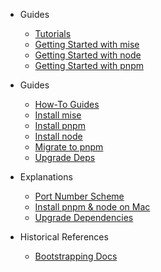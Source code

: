 - Guides

  - [Tutorials](/tutorials.md)
  - [Getting Started with mise](/tutorials/getting-started-with-mise.md)
  - [Getting Started with node](/tutorials/getting-started-with-node.md)
  - [Getting Started with pnpm](/tutorials/getting-started-with-pnpm.md)

- Guides

  - [How-To Guides](/guides.md)
  - [Install mise](/guides/install-mise.md)
  - [Install pnpm](/guides/install-pnpm.md)
  - [Install node](/guides/install-node.md)
  - [Migrate to pnpm](/guides/migrate-to-pnpm.md)
  - [Upgrade Deps](/guides/upgrade-deps.md)

- Explanations

  - [Port Number Scheme](/explanations/port-number-scheme.md)
  - [Install pnpm & node on Mac](/explanations/pnpm-and-node-on-mac.md)
  - [Upgrade Dependencies](/explanations/upgrade-dependencies.md)

- Historical References

  - [Bootstrapping Docs](/historical/bootstrapping-docs.md)
